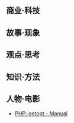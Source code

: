 ## 商业·科技

## 故事·现象

## 观点·思考

## 知识·方法

## 人物·电影

- [PHP: getopt - Manual](https://www.php.net/manual/zh/function.getopt.php)
